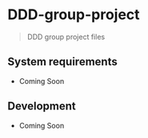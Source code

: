 # DDD-group-project
> DDD group project files


## System requirements

- Coming Soon

## Development

- Coming Soon

